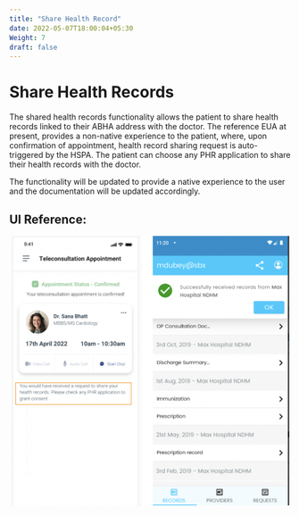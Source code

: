 ```yaml
---
title: "Share Health Record"
date: 2022-05-07T18:00:04+05:30
Weight: 7
draft: false
---
```


# Share Health Records

The shared health records functionality allows the patient to share health records linked to their ABHA address with the doctor. The reference EUA at present, provides a non-native experience to the patient, where, upon confirmation of appointment, health record sharing request is auto-triggered by the HSPA. The patient can choose any PHR application to share their health records with the doctor. 

The functionality will be updated to provide a native experience to the user and the documentation will be updated accordingly. 

## UI Reference:
![Share records with the patient](../Share_Records.png)

